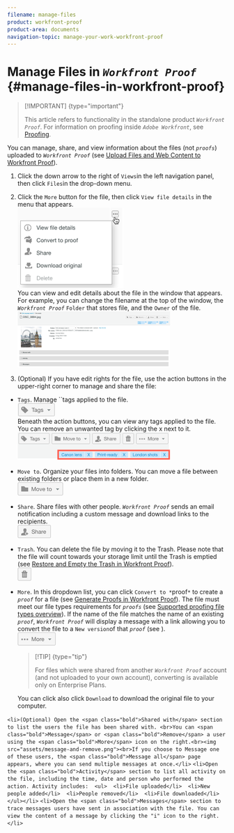 ```yaml
---
filename: manage-files
product: workfront-proof
product-area: documents
navigation-topic: manage-your-work-workfront-proof
---
```




# Manage Files in *`Workfront Proof`* {#manage-files-in-workfront-proof}



>[!IMPORTANT] {type="important"}
>
>This article refers to functionality in the standalone product *`Workfront Proof`*. For information on proofing inside *`Adobe Workfront`*, see [Proofing](_proofing.md).


You can manage, share, and view information about the files (not *`proofs`*) uploaded to *`Workfront Proof`* (see [Upload Files and Web Content to Workfront Proof](upload-files-web-content.md)).



1. Click the down arrow to the right of  `Views`in the left navigation panel, then click `Files`in the drop-down menu.

1. Click the `More` button for the file, then click `View file details` in the menu that appears.  
   ![](assets/click-more-then-view-file-details.png)  
   You can view and edit details about the file in the window that appears. For example, you can change the filename at the top of the window, the *`Workfront Proof`* `Folder` that stores file, and the `Owner` of the file.  
   ![](assets/file-details-page-350x129.png)


1. (Optional) If you have edit rights for the file, use the action buttons in the upper-right corner to manage and share the file:





* `Tags`. Manage ``tags&nbsp;applied to the file.  
  ![](assets/tags-button.png)  
  Beneath the action buttons, you can view any tags applied to the file. You can remove an unwanted tag by clicking the x next to it.  
  ![](assets/view-file-tags-350x64.png)


* `Move to`. Organize your files into folders. You can move a file between existing folders or place them in a new folder.  
  ![](assets/folder-button.png)


* `Share`. Share files with other people. *`Workfront Proof`* sends an email notification including a custom message and download links to the recipients.  
  ![](assets/share-button.png)


* `Trash`. You can delete the file by moving it to the Trash. Please note that the file will count towards your storage limit until the Trash is emptied (see [Restore and Empty the Trash in Workfront Proof](restore-and-empty-trash.md)).  
  ![](assets/trash-button.png)


* `More`. In this dropdown list, you can click  `Convert to *`proof`*` to create a *`proof`* for a file (see [Generate Proofs in Workfront Proof](generate-proofs.md)). The file must meet our file types requirements for *`proofs`* (see [Supported proofing file types overview](supported-proofing-file-types.md)). If the name of the file matches the name of an existing *`proof`*, *`Workfront Proof`* will display a message with a link allowing you to convert the file to a `New version`of that *`proof`* (see ).  
  ![](assets/more-button-text-version.png)  


  >[!TIP] {type="tip"}
  >
  >For files which were shared from another *`Workfront Proof`* account (and not uploaded to your own account), converting is available only on Enterprise Plans.  



  You can click also click  `Download` to download the original file to your computer.



`<li>(Optional) Open the <span class="bold">Shared with</span> section to list the users the file has been shared with. <br>You can <span class="bold">Message</span> or <span class="bold">Remove</span> a user using the <span class="bold">More</span> icon on the right.<br><img src="assets/message-and-remove.png"><br>If you choose to Message one of these users, the <span class="bold">Message all</span> page appears, where you can send multiple messages at once.</li>` `<li>Open the <span class="bold">Activity</span> section to list all activity on the file, including the time, date and person who performed the action. Activity includes:  <ul>  <li>File uploaded</li>  <li>New people added</li>  <li>People removed</li>  <li>File downloaded</li> </ul></li>` `<li>Open the <span class="bold">Messages</span> section to trace messages users have sent in association with the file. You can view the content of a message by clicking the "i" icon to the right.</li>`  